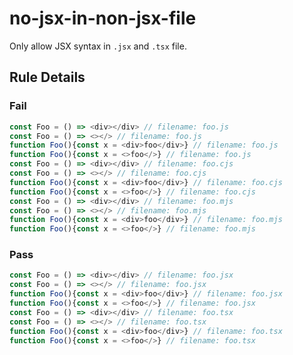 <!-- prettier-ignore-start -->
# no-jsx-in-non-jsx-file

Only allow JSX syntax in `.jsx` and `.tsx` file.

## Rule Details

### Fail

```ts
const Foo = () => <div></div> // filename: foo.js
const Foo = () => <></> // filename: foo.js
function Foo(){const x = <div>foo</div>} // filename: foo.js
function Foo(){const x = <>foo</>} // filename: foo.js
const Foo = () => <div></div> // filename: foo.cjs
const Foo = () => <></> // filename: foo.cjs
function Foo(){const x = <div>foo</div>} // filename: foo.cjs
function Foo(){const x = <>foo</>} // filename: foo.cjs
const Foo = () => <div></div> // filename: foo.mjs
const Foo = () => <></> // filename: foo.mjs
function Foo(){const x = <div>foo</div>} // filename: foo.mjs
function Foo(){const x = <>foo</>} // filename: foo.mjs
```

### Pass

```ts
const Foo = () => <div></div> // filename: foo.jsx
const Foo = () => <></> // filename: foo.jsx
function Foo(){const x = <div>foo</div>} // filename: foo.jsx
function Foo(){const x = <>foo</>} // filename: foo.jsx
const Foo = () => <div></div> // filename: foo.tsx
const Foo = () => <></> // filename: foo.tsx
function Foo(){const x = <div>foo</div>} // filename: foo.tsx
function Foo(){const x = <>foo</>} // filename: foo.tsx
```
<!-- prettier-ignore-end -->
